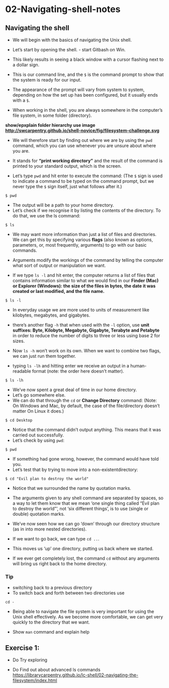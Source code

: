 # 02-Navigating-shell-notes

## Navigating the shell

* We will begin with the basics of navigating the Unix shell.

* Let’s start by opening the shell. - start Gitbash on Win.

* This likely results in seeing a black window with a cursor flashing next to a dollar sign. 

* This is our command line, and the `$` is the command prompt to show that the system is ready for our input.
*  The appearance of the prompt will vary from system to system, depending on how the set up has been configured, but it usually ends with a `$`.

* When working in the shell, you are always somewhere in the computer’s file system, in some folder (directory).

**show/epxplain folder hierarchy use image http://swcarpentry.github.io/shell-novice/fig/filesystem-challenge.svg**

*  We will therefore start by finding out where we are by using the `pwd` command, which you can use whenever you are unsure about where you are. 
*  It stands for **“print working directory”** and the result of the command is printed to your standard output, which is the screen.

* Let’s type `pwd` and hit enter to execute the command: (The `$` sign is used to indicate a command to be typed on the command prompt, but we never type the `$` sign itself, just what follows after it.)

```
$ pwd
```

* The output will be a path to your home directory. 
* Let’s check if we recognise it by listing the contents of the directory. To do that, we use the ls command:
```
$ ls
```
* We may want more information than just a list of files and directories. We can get this by specifying various **flags** (also known as options, parameters, or, most frequently, arguments) to go with our basic commands. 
* Arguments modify the workings of the command by telling the computer what sort of output or manipulation we want.

* If we type `ls -l` and hit enter, the computer returns a list of files that contains information similar to what we would find in our **Finder (Mac) or Explorer (Windows): the size of the files in bytes, the date it was created or last modified, and the file name.**
```
$ ls -l
```
* In everyday usage we are more used to units of measurement like kilobytes, megabytes, and gigabytes. 
* there’s another flag `-h` that when used with the `-l` option, use **unit suffixes: Byte, Kilobyte, Megabyte, Gigabyte, Terabyte and Petabyte** in order to reduce the number of digits to three or less using base 2 for sizes.

* Now `ls -h` won’t work on its own. When we want to combine two flags, we can just run them together.
* typing `ls -lh` and hitting enter we receive an output in a human-readable format (note: the order here doesn’t matter).
```
$ ls -lh
```
* We’ve now spent a great deal of time in our home directory. 
* Let’s go somewhere else. 
* We can do that through the `cd` or **Change Directory** command: (Note: On Windows and Mac, by default, the case of the file/directory doesn’t matter On Linux it does.)
```
$ cd Desktop
```
* Notice that the command didn’t output anything. This means that it was carried out successfully. 
* Let’s check by using `pwd`:
```
$ pwd
```
* If something had gone wrong, however, the command would have told you. 
* Let’s test that by trying to move into a non-existentdirectory:
```
$ cd "Evil plan to destroy the world"
```

* Notice that we surrounded the name by quotation marks. 
* The arguments given to any shell command are separated by spaces, so a way to let them know that we mean ‘one single thing called “Evil plan to destroy the world”’, not ‘six different things’, is to use (single or double) quotation marks.

* We’ve now seen how we can go ‘down’ through our directory structure (as in into more nested directories).
* If we want to go back, we can type `cd ..`. 
* This moves us ‘up’ one directory, putting us back where we started. 
* If we ever get completely lost, the command `cd` without any arguments will bring us right back to the home directory.

### Tip
* switching back to a previous directory
* To switch back and forth between two directories use 
```
cd -
```
* Being able to navigate the file system is very important for using the Unix shell effectively. As we become more comfortable, we can get very quickly to the directory that we want.

* Show `man` command and explain help


## Exercise 1:
* Do Try exploring

* Do Find out about advanced ls commands
https://librarycarpentry.github.io/lc-shell/02-navigating-the-filesystem/index.html










































